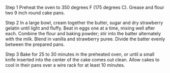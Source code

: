Step 1
Preheat the oven to 350 degrees F (175 degrees C). Grease and flour two 9 inch round cake pans.

Step 2
In a large bowl, cream together the butter, sugar and dry strawberry gelatin until light and fluffy. Beat in eggs one at a time, mixing well after each. Combine the flour and baking powder; stir into the batter alternately with the milk. Blend in vanilla and strawberry puree. Divide the batter evenly between the prepared pans.

Step 3
Bake for 25 to 30 minutes in the preheated oven, or until a small knife inserted into the center of the cake comes out clean. Allow cakes to cool in their pans over a wire rack for at least 10 minutes.